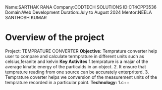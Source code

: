 Name:SARTHAK RANA
Company:CODTECH SOLUTIONS
ID:CT4CPP3536
Domain:Web Development
Duration:July to August 2024
Mentor:NEELA SANTHOSH KUMAR
# Overview of the project
Project: TEMPRATURE CONVERTER
**Objective:**
Temprature converter help user to compare and calculate termprature in different units such as celsius,feranite and kelvin
**Key Activites**
 1.temprature is a majar  of the average kinatic energy of the particalds in an object.
2. It ensure that temprature reading from one source can be accurately enterpriterd.
3. Temprature coverter helps we conversion of the measurement units of the temprature recorded in a particular point.
**Technology:**
1.c++
